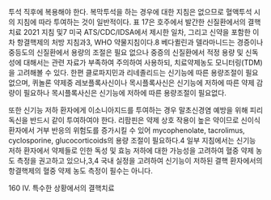 투석 직후에 복용해야 한다. 복막투석을 하는 경우에 대한 지침은 없으므로 혈액투석 시의 지침에 따라 투여하는 것이 일반적이다. 표 17은 호주에서 발간한 신질환에서의 결핵치료 2021 지침 및7 미국 ATS/CDC/IDSA에서 제시한 일차, 그리고 신약을 포함한 이차 항결핵제의 처방 지침과3, WHO 약물지침이다.8 베다퀼린과 델라마니드는 경증이나 중등도의 신질환에서 용량의 조절은 필요 없으나 중증의 신질환에서 적정 용량 및 신독성에 대해서는 관련 자료가 부족하여 주의하여 사용하되, 치료약제농도 모니터링(TDM)을 고려해볼 수 있다. 한편 클로파지민과 리네졸리드는 신기능에 따른 용량조절이 필요 없으며, 퀴놀론 약제중 레보플록사신이나 목시플록사신은 신기능에 저하에 따른 약제 감량이 필요하나 목시플록사신은 신기능에 저하에 따른 용량조절이 필요없다.

또한 신기능 저하 환자에게 이소니아지드를 투여하는 경우 말초신경염 예방을 위해 피리독신을 반드시 같이 투여하여야 한다. 리팜핀은 약제 상호 작용이 높은 약이므로 신이식 환자에서 거부 반응의 위험도를 증가시킬 수 있어 mycophenolate, tacrolimus, cyclosporine, glucocorticoids의 용량 조절이 필요하다.4 일부 지침에서는 신기능 저하 환자에서 약제들로 인한 독성 및 효능 저하에 대한 가능성을 고려하여 혈중 약제 농도 측정을 권고하고 있으나,3,4 국내 실정을 고려하여 신기능이 저하된 결핵 환자에서의 항결핵제의 혈중 약제 농도 측정이 필수는 아니다.

<PAGE>160
IV. 특수한 상황에서의 결핵치료